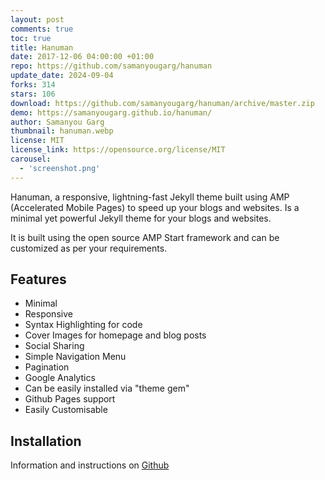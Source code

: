 ```yaml
---
layout: post
comments: true
toc: true
title: Hanuman
date: 2017-12-06 04:00:00 +01:00
repo: https://github.com/samanyougarg/hanuman
update_date: 2024-09-04
forks: 314
stars: 106
download: https://github.com/samanyougarg/hanuman/archive/master.zip
demo: https://samanyougarg.github.io/hanuman/
author: Samanyou Garg
thumbnail: hanuman.webp
license: MIT
license_link: https://opensource.org/license/MIT
carousel:
  - 'screenshot.png'
---
```


Hanuman, a responsive, lightning-fast Jekyll theme built using AMP (Accelerated Mobile Pages) to speed up your blogs and websites.
Is a minimal yet powerful Jekyll theme for your blogs and websites.

It is built using the open source AMP Start framework and can be customized as per your requirements.

## Features

* Minimal
* Responsive
* Syntax Highlighting for code
* Cover Images for homepage and blog posts
* Social Sharing
* Simple Navigation Menu
* Pagination
* Google Analytics
* Can be easily installed via "theme gem"
* Github Pages support
* Easily Customisable

## Installation

Information and instructions on [Github](https://github.com/samanyougarg/hanuman)
